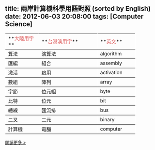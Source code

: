 title: 兩岸計算機科學用語對照 (sorted by English)
date: 2012-06-03 20:08:00
tags: [Computer Science]
---

<table border="1" bordercolor="#FFFFFF" style="width: 431px;">

<tbody>

<tr class="field_font_color">

<td width="102">**<span style="color: #e06666;">大陸用字</span>**</td>

<td width="196">**<span style="color: #e06666;">台港澳用字</span>**</td>

<td width="111">**<span style="color: #e06666;">英文</span>**</td>

</tr>

<tr>

<td>算法</td>

<td>演算法</td>

<td>algorithm</td>

</tr>

<tr>

<td>匯編</td>

<td>組合</td>

<td>assembly</td>

</tr>

<tr>

<td>激活</td>

<td>啟用</td>

<td>activation</td>

</tr>

<tr>

<td>數組</td>

<td>陣列</td>

<td>array</td>

</tr>

<tr>

<td>字節</td>

<td>位元組</td>

<td>byte</td>

</tr>

<tr>

<td>比特</td>

<td>位元</td>

<td>bit</td>

</tr>

<tr>

<td>總線</td>

<td>匯流排</td>

<td>bus</td>

</tr>

<tr>

<td>二叉</td>

<td>二元</td>

<td>binary</td>

</tr>

<tr>

<td>計算機</td>

<td>電腦</td>

<td>computer  
</td>

</tr>

</tbody>

</table>

[閱讀更多 »](http://veckcode.blogspot.com/2012/06/sorted-by-english.html#more)